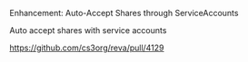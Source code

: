 Enhancement: Auto-Accept Shares through ServiceAccounts

Auto accept shares with service accounts

https://github.com/cs3org/reva/pull/4129
